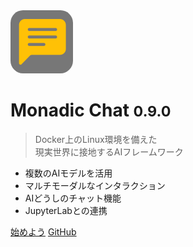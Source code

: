 <img src="https://github.com/yohasebe/monadic-chat/blob/main/docs/assets/images/favicon/favicon.png" width="100px" style="border-radius: 20%;"/>

# Monadic Chat <small>0.9.0</small>

> Docker上のLinux環境を備えた<br />現実世界に接地するAIフレームワーク

- 複数のAIモデルを活用
- マルチモーダルなインタラクション
- AIどうしのチャット機能
- JupyterLabとの連携

[始めよう](#monadic-chat)
[GitHub](https://github.com/yohasebe/monadic-chat/)

